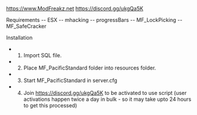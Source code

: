https://www.ModFreakz.net
https://discord.gg/ukgQa5K

Requirements
-- ESX
-- mhacking
-- progressBars
-- MF_LockPicking
-- MF_SafeCracker

Installation
- 1. Import SQL file.
- 2. Place MF_PacificStandard folder into resources folder.
- 3. Start MF_PacificStandard in server.cfg
- 4. Join https://discord.gg/ukgQa5K to be activated to use script (user activations happen twice a day in bulk - so it may take upto 24 hours to get this processed)